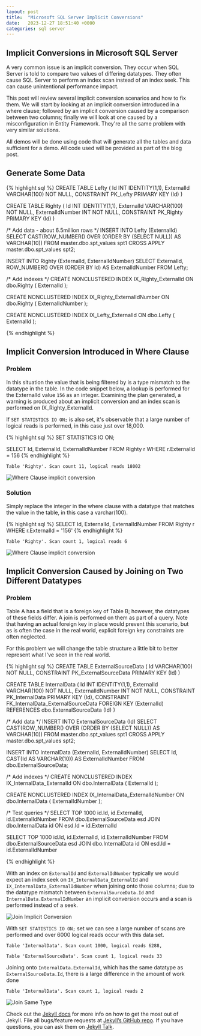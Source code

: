 ```yaml
---
layout: post
title:  "Microsoft SQL Server Implicit Conversions"
date:   2023-12-27 18:51:40 +0000
categories: sql server
---
```


## Implicit Conversions in Microsoft SQL Server

A very common issue is an implicit conversion. They occur when SQL Server is told to compare two values of differing datatypes.
They often cause SQL Server to perform an index scan instead of an index seek. This can cause unintentional performance impact.

This post will review several implicit conversion scenarios and how to fix them.
We will start by looking at an implicit conversion introduced in a where clause; followed by an implicit conversion caused by a comparison between two columns; finally we will look at one caused by a misconfiguration in Entity Framework. They're all the same problem with very similar solutions.

All demos will be done using code that will generate all the tables and data sufficient for a demo. All code used will be provided as part of the blog post.

## Generate Some Data

{% highlight sql %}
CREATE TABLE Lefty
(
	Id INT IDENTITY(1,1),
	ExternalId VARCHAR(100) NOT NULL,
	CONSTRAINT PK_Lefty PRIMARY KEY (Id)
)

CREATE TABLE Righty
(
	Id INT IDENTITY(1,1),
	ExternalId VARCHAR(100) NOT NULL,
	ExternalIdNumber INT NOT NULL,
	CONSTRAINT PK_Righty PRIMARY KEY (Id)
)

/* Add data - about 6.5million rows */
INSERT INTO Lefty (ExternalId)
SELECT CAST(ROW_NUMBER() OVER (ORDER BY (SELECT NULL)) AS VARCHAR(10))
FROM master.dbo.spt_values spt1
CROSS APPLY master.dbo.spt_values spt2;

INSERT INTO Righty (ExternalId, ExternalIdNumber)
SELECT ExternalId, ROW_NUMBER() OVER (ORDER BY Id) AS ExternalIdNumber
FROM Lefty;

/* Add indexes */
CREATE NONCLUSTERED INDEX IX_Righty_ExternalId
ON dbo.Righty ( ExternalId );

CREATE NONCLUSTERED INDEX IX_Righty_ExternalIdNumber
ON dbo.Righty ( ExternalIdNumber );

CREATE NONCLUSTERED INDEX IX_Lefty_ExternalId
ON dbo.Lefty ( ExternalId );

{% endhighlight %}

## Implicit Conversion Introduced in Where Clause

### Problem

In this situation the value that is being filtered by is a type mismatch to the datatype in the table.
In the code snippet below, a lookup is performed for the ExternalId value `156` as an integer. Examining the plan generated, a warning is produced about an implicit conversion and an index scan is performed on IX_Righty_ExternalId.

If `SET STATISTICS IO ON;` is also set, it's observable that a large number of logical reads is performed, in this case just over 18,000.

{% highlight sql %}
SET STATISTICS IO ON;

SELECT Id, ExternalId, ExternalIdNumber
FROM Righty r
WHERE r.ExternalId = 156
{% endhighlight %}

`Table 'Righty'. Scan count 11, logical reads 18002`

![Where Clause implicit conversion](/assets/2023-12-27-implicit-conversions/01-where-clause.png)

### Solution

Simply replace the integer in the where clause with a datatype that matches the value in the table, in this case a varchar(100).

{% highlight sql %}
SELECT Id, ExternalId, ExternalIdNumber
FROM Righty r
WHERE r.ExternalId = '156'
{% endhighlight %}

`Table 'Righty'. Scan count 1, logical reads 6`

![Where Clause implicit conversion](/assets/2023-12-27-implicit-conversions/02-where-clause-solution.png)

## Implicit Conversion Caused by Joining on Two Different Datatypes

### Problem

Table A has a field that is a foreign key of Table B; however, the datatypes of these fields differ. A join is performed on them as part of a query. Note that having an actual foreign key in place would prevent this scenario, but as is often the case in the real world, explicit foreign key constraints are often neglected.

For this problem we will change the table structure a little bit to better represent what I've seen in the real world.

{% highlight sql %}
CREATE TABLE ExternalSourceData
(
	Id VARCHAR(100) NOT NULL,
	CONSTRAINT PK_ExternalSourceData PRIMARY KEY (Id)
)

CREATE TABLE InternalData
(
	Id INT IDENTITY(1,1),
	ExternalId VARCHAR(100) NOT NULL,
	ExternalIdNumber INT NOT NULL,
	CONSTRAINT PK_InternalData PRIMARY KEY (Id),
	CONSTRAINT FK_InternalData_ExternalSourceData FOREIGN KEY (ExternalId) REFERENCES dbo.ExternalSourceData (Id)
)

/* Add data */
INSERT INTO ExternalSourceData (Id)
SELECT CAST(ROW_NUMBER() OVER (ORDER BY (SELECT NULL)) AS VARCHAR(10))
FROM master.dbo.spt_values spt1
CROSS APPLY master.dbo.spt_values spt2;

INSERT INTO InternalData (ExternalId, ExternalIdNumber)
SELECT Id, CAST(Id AS VARCHAR(10)) AS ExternalIdNumber
FROM dbo.ExternalSourceData;

/* Add indexes */
CREATE NONCLUSTERED INDEX IX_InternalData_ExternalId
ON dbo.InternalData ( ExternalId );

CREATE NONCLUSTERED INDEX IX_InternalData_ExternalIdNumber
ON dbo.InternalData ( ExternalIdNumber );

/* Test queries */
SELECT TOP 1000 id.Id, id.ExternalId, id.ExternalIdNumber
FROM dbo.ExternalSourceData esd
JOIN dbo.InternalData id
ON esd.Id = id.ExternalId

SELECT TOP 1000 id.Id, id.ExternalId, id.ExternalIdNumber
FROM dbo.ExternalSourceData esd
JOIN dbo.InternalData id
ON esd.Id = id.ExternalIdNumber

{% endhighlight %}

With an index on `ExternalId` and `ExternalIdNumber` typically we would expect an index seek on `IX_InternalData_ExternalId` and `IX_InternalData_ExternalIdNumber` when joining onto those columns; due to the datatype mismatch between `ExternalSourceData.Id` and `InternalData.ExternalIdNumber` an implicit conversion occurs and a scan is performed instead of a seek.

![Join Implicit Conversion](/assets/2023-12-27-implicit-conversions/03-join-mismatch.png)

With `SET STATISTICS IO ON;` set we can see a large number of scans are performed and over 6000 logical reads occur with this data set.

`Table 'InternalData'. Scan count 1000, logical reads 6288,`

`Table 'ExternalSourceData'. Scan count 1, logical reads 33`

Joining onto `InternalData.ExternalId`, which has the same datatype as `ExternalSourceData.Id`, there is a large difference in the amount of work done

`Table 'InternalData'. Scan count 1, logical reads 2`

![Join Same Type](/assets/2023-12-27-implicit-conversions/04-join-same-type.png)



Check out the [Jekyll docs][jekyll-docs] for more info on how to get the most out of Jekyll. File all bugs/feature requests at [Jekyll’s GitHub repo][jekyll-gh]. If you have questions, you can ask them on [Jekyll Talk][jekyll-talk].

[jekyll-docs]: https://jekyllrb.com/docs/home
[jekyll-gh]:   https://github.com/jekyll/jekyll
[jekyll-talk]: https://talk.jekyllrb.com/
